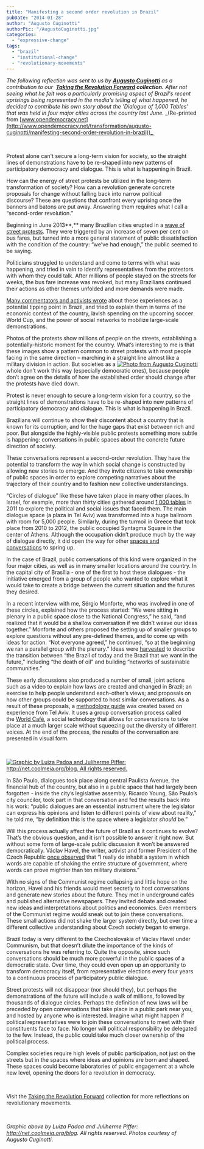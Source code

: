 ```yaml
---
title: "Manifesting a second order revolution in Brazil"
pubDate: "2014-01-28"
author: "Augusto Cuginotti"
authorPic: "/AugustoCuginotti.jpg"
categories: 
  - "expressive-change"
tags: 
  - "brazil"
  - "institutional-change"
  - "revolutionary-movements"
---
```


_The following reflection was sent to us by _______[Augusto Cuginotti](https://organizationunbound.org/augusto-cuginotti/)______ as a contribution to our  ___[Taking the Revolution Forward](https://organizationunbound.org/dialogues/taking-the-r-forward/) collection._____ _After not seeing what he felt was a particularly promising aspect of_ _Brazil's recent uprisings being represented in the media's telling of what happened, he decided to contribute his own story about the 'Dialogue of 1,000 Tables' that was held in four major cities across the country last June._ _(Re-printed from [www.opendemocracy.net](http://www.opendemocracy.net/transformation/augusto-cuginotti/manifesting-second-order-revolution-in-brazil))_ 

 

Protest alone can't secure a long-term vision for society, so the straight lines of demonstrations have to be re-shaped into new patterns of participatory democracy and dialogue. This is what is happening in Brazil.

How can the energy of street protests be utilized in the long-term transformation of society? How can a revolution generate concrete proposals for change without falling back into narrow political discourse? These are questions that confront every uprising once the banners and batons are put away. Answering them requires what I call a “second-order revolution.”

Beginning in June 2013**,** many Brazilian cities erupted in a [wave of street protests](http://www.opendemocracy.net/arthur-ituassu/brazil-crisis-of-representation). They were triggered by an increase of seven per cent on bus fares, but turned into a more general statement of public dissatisfaction with the condition of the country: “we’ve had enough,” the public seemed to be saying.

Politicians struggled to understand and come to terms with what was happening, and tried in vain to identify representatives from the protestors with whom they could talk. After millions of people stayed on the streets for weeks, the bus fare increase was revoked, but many Brazilians continued their actions as other themes unfolded and more demands were made.

[Many commentators and activists wrote](https://www.google.com.br/search?q=www.opendemocracy.net+brazil) about these experiences as a potential tipping point in Brazil, and tried to explain them in terms of the economic context of the country, lavish spending on the upcoming soccer World Cup, and the power of social networks to mobilize large-scale demonstrations.

Photos of the protests show millions of people on the streets, establishing a potentially-historic moment for the country. What’s interesting to me is that these images show a pattern common to street protests with most people facing in the same direction – marching in a straight line almost like a military division in action. But societies as a [![Photo from Augusto Cuginotti](https://organizationunbound.org/wp-content/uploads/2013/12/135Mesas100circle.jpg "Photo courtesy of Augusto Cuginotti")](https://organizationunbound.org/wp-content/uploads/2013/12/135Mesas100circle.jpg)whole don’t work this way (especially democratic ones), because people don’t agree on the details of how the established order should change after the protests have died down.

Protest is never enough to secure a long-term vision for a country, so the straight lines of demonstrations have to be re-shaped into new patterns of participatory democracy and dialogue. This is what is happening in Brazil.

Brazilians will continue to show their discontent about a country that is known for its corruption, and for the huge gaps that exist between rich and poor. But alongside the highly-visible public protests something more subtle is happening: conversations in public spaces about the concrete future direction of society.

These conversations represent a second-order revolution. They have the potential to transform the way in which social change is constructed by allowing new stories to emerge. And they invite citizens to take ownership of public spaces in order to explore competing narratives about the trajectory of their country and to fashion new collective understandings.

“Circles of dialogue” like these have taken place in many other places. In Israel, for example, more than thirty cities gathered around [1,000 tables](http://www.dailykos.com/story/2011/09/10/1015344/-1-000-Tables-Come-Witness-a-Society-Determined-to-Transform-Itself-at-the-Behest-of-Its-Youth) in 2011 to explore the political and social issues that faced them. The main dialogue space (a plaza in Tel Aviv) was transformed into a huge ballroom with room for 5,000 people. Similarly, during the turmoil in Greece that took place from 2010 to 2012, the public occupied Syntagma Square in the center of Athens. Although the occupation didn’t produce much by the way of dialogue directly, it did open the way for other [spaces and conversations](http://www.walkoutwalkon.net/2011/06/dancing-the-space-open/) to spring up.

In the case of Brazil, public conversations of this kind were organized in the four major cities, as well as in many smaller locations around the country. In the capital city of Brasília - one of the first to host these dialogues - the initiative emerged from a group of people who wanted to explore what it would take to create a bridge between the current situation and the futures they desired.

In a recent interview with me, Sérgio Monforte, who was involved in one of these circles, explained how the process started: “We were sitting in plenary in a public space close to the National Congress,” he said, “and realized that it would be a shallow conversation if we didn’t weave our ideas together.” Monforte and others proposed the setting up of smaller groups to explore questions without any pre-defined themes, and to come up with ideas for action. “Not everyone agreed,” he continued, “so at the beginning we ran a parallel group with the plenary.” Ideas were [harvested](http://translate.google.com/translate?hl=en&sl=auto&tl=en&prev=_dd&u=http://net.coolmeia.org/blog/view/4892/projeto-piloto-do-di%25C3%25A1logo-das-1000-mesas-brasil) to describe the transition between “the Brazil of today and the Brazil that we want in the future,” including “the death of oil” and building “networks of sustainable communities.”

These early discussions also produced a number of small, joint actions such as a video to explain how laws are created and changed in Brazil; an exercise to help people understand each-other’s views; and proposals on how other groups could be supported to host similar conversations. As a result of these proposals, a [methodology guide](http://translate.google.com/translate?hl=en&sl=pt&tl=en&u=http://net.coolmeia.org/groups/profile/4385/metodologia) was created based on experience from Tel Aviv. It uses a group conversation process called the [World Café](http://www.theworldcafe.com/about.html), a social technology that allows for conversations to take place at a much larger scale without squeezing out the diversity of different voices. At the end of the process, the results of the conversation are presented in visual form.

 

[![Graphic by Luiza Padoa and Juliherme Piffer: http://net.coolmeia.org/blog. All rights reserved.](https://organizationunbound.org/wp-content/uploads/2014/01/133ManifestingSecondOrder1.jpg "Graphic by Luiza Padoa and Juliherme Piffer: http://net.coolmeia.org/blog. All rights reserved.")](https://organizationunbound.org/wp-content/uploads/2014/01/133ManifestingSecondOrder1.jpg)

In São Paulo, dialogues took place along central Paulista Avenue, the financial hub of the country, but also in a public space that had largely been forgotten - inside the city’s legislative assembly. Ricardo Young, São Paulo’s city councilor, took part in that conversation and fed the results back into his work: “public dialogues are an essential instrument where the legislator can express his opinions and listen to different points of view about reality,” he told me, “by definition this is the space where a legislator _should_ be.”

Will this process actually affect the future of Brazil as it continues to evolve? That’s the obvious question, and it isn’t possible to answer it right now. But without some form of large-scale public discussion it won’t be answered democratically. Václav Havel, the writer, activist and former President of the Czech Republic [once observed](http://www.nytimes.com/1990/02/08/books/critic-s-notebook-the-writers-who-shook-a-government.html) that “I really do inhabit a system in which words are capable of shaking the entire structure of government, where words can prove mightier than ten military divisions.”

With no signs of the Communist regime collapsing and little hope on the horizon, Havel and his friends would meet secretly to host conversations and generate new stories about the future. They met in underground cafés and published alternative newspapers. They invited debate and created new ideas and interpretations about politics and economics. Even members of the Communist regime would sneak out to join these conversations. These small actions did not shake the larger system directly, but over time a different collective understanding about Czech society began to emerge.

Brazil today is very different to the Czechoslovakia of Václav Havel under Communism, but that doesn’t dilute the importance of the kinds of conversations he was referring to. Quite the opposite, since such conversations should be much more powerful in the public spaces of a democratic state. Over time, they could even open up an opportunity to transform democracy itself, from representative elections every four years to a continuous process of participatory public dialogue.

Street protests will not disappear (nor should they), but perhaps the demonstrations of the future will include a walk of millions, followed by thousands of dialogue circles. Perhaps the definition of new laws will be preceded by open conversations that take place in a public park near you, and hosted by anyone who is interested. Imagine what might happen if political representatives were to join these conversations to meet with their constituents face to face. No longer will political responsibility be delegated to the few. Instead, the public could take much closer ownership of the political process.

Complex societies require high levels of public participation, not just on the streets but in the spaces where ideas and opinions are born and shaped. These spaces could become laboratories of public engagement at a whole new level, opening the doors for a revolution in democracy.

 

Visit the [Taking the Revolution Forward](../dialogues/taking-the-r-forward/) collection for more reflections on revolutionary movements.

 

_Graphic above by Luiza Padoa and Juliherme Piffer: http://net.coolmeia.org/blog. All rights reserved. Photos courtesy of Augusto Cuginotti._
